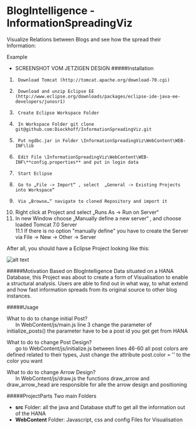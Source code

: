 BlogIntelligence - InformationSpreadingViz
================

Visualize Relations between Blogs and see how the spread their Information:

Example

* SCREENSHOT VOM JETZIGEN  DESIGN
#####Installation

1.      Download Tomcat (http://tomcat.apache.org/download-70.cgi)    
2.      Download and unzip Eclipse EE (http://www.eclipse.org/downloads/packages/eclipse-ide-java-ee-developers/junosr1)     
3.      Create Eclipse Workspace Folder    
4.      In Workspace Folder git clone git@github.com:Dieckhoff/InformationSpreadingViz.git    
5.      Put ngdbc.jar in Folder \InformationSpreadingViz\WebContent\WEB-INF\lib    
6.      Edit File \InformationSpreadingViz\WebContent\WEB-INF\**config.properties** and put in login data         
7.      Start Eclipse   
8.      Go to „File -> Import“ , select  „General -> Existing Projects into Workspace“   
9.      Via „Browse…“ navigate to cloned Repository and import it  
10.    Right click at Project and select „Runs As -> Run on Server“    
11.    In new Window choose „Manually define a new server“ , and choose loaded Tomcat 7.0 Server     
11.1  If there is no option "manually define" you have to create the Server via File -> New -> Other -> Server   

After all, you should have a Eclipse Project looking like this:   

![alt text](/home/neelia/Desktop/Selection_001.png)


#####Motivation
Based on BlogIntelligence Data situated on a HANA Database, this Project was about to create a form of Visualisation to enable a structural analysis. 
Users are able to find out in what way, to what extend and how fast information spreads from its original source to other blog instances.

#####Usage

What to do to change initial Post?   
    &nbsp;&nbsp;&nbsp;&nbsp;&nbsp;&nbsp;In WebContent/js/main.js line 3 change the parameter of initialize_posts() the parameter have to be a post id  you get get from HANA

What to do to change Post Design?   
&nbsp;&nbsp;&nbsp;&nbsp;&nbsp;&nbsp;go to WebContent/js/initialize.js  between lines 46-60 all post colors are defined related to their types, Just change the attribute post.color = '’ to the color you want 

What to do to change Arrow Design?   
&nbsp;&nbsp;&nbsp;&nbsp;&nbsp;&nbsp;In WebContent/js/draw.js the functions draw_arrow and draw_arrow_head are responsible for alle the arrow design and positioning



#####ProjectParts
Two main Folders

* **src** Folder: all the java and Database stuff to get all the information out of the HANA
* **WebContent** Folder: Javascript, css and config Files for Visualisation

